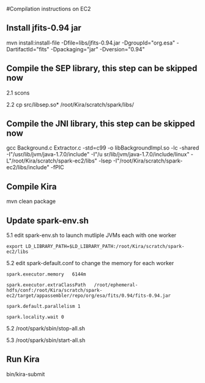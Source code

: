 #Compilation instructions on EC2

## Install jfits-0.94 jar

mvn install:install-file -Dfile=libs/jfits-0.94.jar -DgroupId="org.esa" -DartifactId="fits" -Dpackaging="jar" -Dversion="0.94"

## Compile the SEP library, this step can be skipped now

2.1 scons

2.2 cp src/libsep.so* /root/Kira/scratch/spark/libs/

## Compile the JNI library, this step can be skipped now

gcc Background.c Extractor.c -std=c99 -o libBackgroundImpl.so -lc -shared -I"/usr/lib/jvm/java-1.7.0/include" -I"/u
sr/lib/jvm/java-1.7.0/include/linux" -L"/root/Kira/scratch/spark-ec2/libs" -lsep -I"/root/Kira/scratch/spark-ec2/libs/include" -fPIC

## Compile Kira

mvn clean package

## Update spark-env.sh

5.1 edit spark-env.sh to launch mutliple JVMs each with one worker

    export LD_LIBRARY_PATH=$LD_LIBRARY_PATH:/root/Kira/scratch/spark-ec2/libs

5.2 edit spark-default.conf to change the memory for each worker

    spark.executor.memory   6144m

    spark.executor.extraClassPath	/root/ephemeral-hdfs/conf:/root/Kira/scratch/spark-ec2/target/appassembler/repo/org/esa/fits/0.94/fits-0.94.jar

    spark.default.parallelism 1
    
    spark.locality.wait 0

5.2 /root/spark/sbin/stop-all.sh

5.3 /root/spark/sbin/start-all.sh

## Run Kira

bin/kira-submit